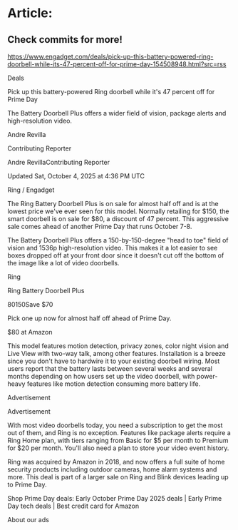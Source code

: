 # Article:

## Check commits for more!
https://www.engadget.com/deals/pick-up-this-battery-powered-ring-doorbell-while-its-47-percent-off-for-prime-day-154508948.html?src=rss

Deals

Pick up this battery-powered Ring doorbell while it's 47 percent off for Prime Day

The Battery Doorbell Plus offers a wider field of vision, package alerts and high-resolution video.

Andre Revilla

Contributing Reporter

Andre RevillaContributing Reporter

Updated Sat, October 4, 2025 at 4:36 PM UTC

Ring / Engadget

The Ring Battery Doorbell Plus is on sale for almost half off and is at the lowest price we've ever seen for this model. Normally retailing for $150, the smart doorbell is on sale for $80, a discount of 47 percent. This aggressive sale comes ahead of another Prime Day that runs October 7-8.

The Battery Doorbell Plus offers a 150-by-150-degree "head to toe" field of vision and 1536p high-resolution video. This makes it a lot easier to see boxes dropped off at your front door since it doesn't cut off the bottom of the image like a lot of video doorbells.

Ring

Ring Battery Doorbell Plus

$80$150Save $70

Pick one up now for almost half off ahead of Prime Day.

$80 at Amazon

This model features motion detection, privacy zones, color night vision and Live View with two-way talk, among other features. Installation is a breeze since you don't have to hardwire it to your existing doorbell wiring. Most users report that the battery lasts between several weeks and several months depending on how users set up the video doorbell, with power-heavy features like motion detection consuming more battery life.

Advertisement

Advertisement

With most video doorbells today, you need a subscription to get the most out of them, and Ring is no exception. Features like package alerts require a Ring Home plan, with tiers ranging from Basic for $5 per month to Premium for $20 per month. You'll also need a plan to store your video event history.

Ring was acquired by Amazon in 2018, and now offers a full suite of home security products including outdoor cameras, home alarm systems and more. This deal is part of a larger sale on Ring and Blink devices leading up to Prime Day.

Shop Prime Day deals: Early October Prime Day 2025 deals | Early Prime Day tech deals | Best credit card for Amazon

About our ads